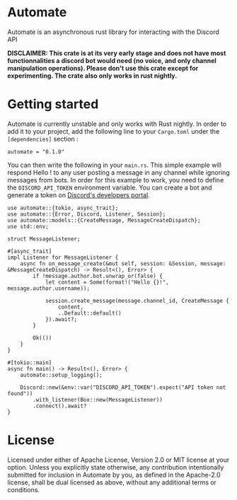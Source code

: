 # Automate
Automate is an asynchronous rust library for interacting with the Discord API

**DISCLAIMER: This crate is at its very early stage and does not have most functionnalities a discord bot would need (no
voice, and only channel manipulation operations). Please don't use this crate except for experimenting.
The crate also only works in rust nightly.**

# Getting started
Automate is currently unstable and only works with Rust nightly. In order to add it to your project, add the following
line to your `Cargo.toml` under the `[dependencies]` section :
```
automate = "0.1.0"
```

You can then write the following in your `main.rs`. This simple example will respond Hello <name of the user>! to any
user posting a message in any channel while ignoring messages from bots.
In order for this example to work, you need to define the `DISCORD_API_TOKEN` environment variable. You can create a
bot and generate a token on [Discord's developers portal](https://discordapp.com/developers/applications/).

```
use automate::{tokio, async_trait};
use automate::{Error, Discord, Listener, Session};
use automate::models::{CreateMessage, MessageCreateDispatch};
use std::env;

struct MessageListener;

#[async_trait]
impl Listener for MessageListener {
    async fn on_message_create(&mut self, session: &Session, message: &MessageCreateDispatch) -> Result<(), Error> {
        if !message.author.bot.unwrap_or(false) {
            let content = Some(format!("Hello {}!", message.author.username));

            session.create_message(message.channel_id, CreateMessage {
                content,
                ..Default::default()
            }).await?;
        }

        Ok(())
    }
}

#[tokio::main]
async fn main() -> Result<(), Error> {
    automate::setup_logging();

    Discord::new(&env::var("DISCORD_API_TOKEN").expect("API token not found"))
        .with_listener(Box::new(MessageListener))
        .connect().await?
}
```

# License
Licensed under either of Apache License, Version 2.0 or MIT license at your option.
Unless you explicitly state otherwise, any contribution intentionally submitted for inclusion in Automate by you, as
defined in the Apache-2.0 license, shall be dual licensed as above, without any additional terms or conditions.